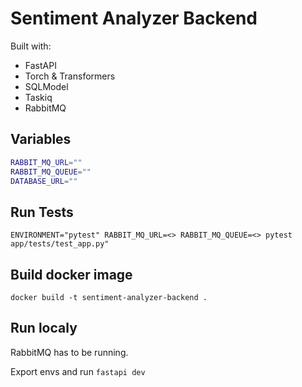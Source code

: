 # Sentiment Analyzer Backend

Built with:

- FastAPI
- Torch & Transformers
- SQLModel
- Taskiq
- RabbitMQ

## Variables

```bash
RABBIT_MQ_URL=""
RABBIT_MQ_QUEUE=""
DATABASE_URL=""
```

## Run Tests

`ENVIRONMENT="pytest" RABBIT_MQ_URL=<> RABBIT_MQ_QUEUE=<> pytest app/tests/test_app.py"`

## Build docker image

`docker build -t sentiment-analyzer-backend .`

## Run localy 

RabbitMQ has to be running.

Export envs and run `fastapi dev`
